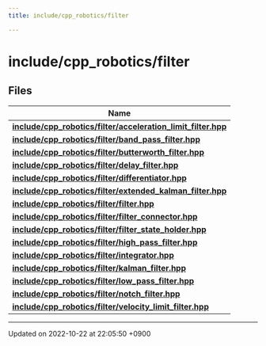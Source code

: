 ```yaml
---
title: include/cpp_robotics/filter

---
```


# include/cpp_robotics/filter



## Files

| Name           |
| -------------- |
| **[include/cpp_robotics/filter/acceleration_limit_filter.hpp](/cpp_robotics/doxybook/Files/acceleration__limit__filter_8hpp/#file-acceleration-limit-filter.hpp)**  |
| **[include/cpp_robotics/filter/band_pass_filter.hpp](/cpp_robotics/doxybook/Files/band__pass__filter_8hpp/#file-band-pass-filter.hpp)**  |
| **[include/cpp_robotics/filter/butterworth_filter.hpp](/cpp_robotics/doxybook/Files/butterworth__filter_8hpp/#file-butterworth-filter.hpp)**  |
| **[include/cpp_robotics/filter/delay_filter.hpp](/cpp_robotics/doxybook/Files/delay__filter_8hpp/#file-delay-filter.hpp)**  |
| **[include/cpp_robotics/filter/differentiator.hpp](/cpp_robotics/doxybook/Files/differentiator_8hpp/#file-differentiator.hpp)**  |
| **[include/cpp_robotics/filter/extended_kalman_filter.hpp](/cpp_robotics/doxybook/Files/extended__kalman__filter_8hpp/#file-extended-kalman-filter.hpp)**  |
| **[include/cpp_robotics/filter/filter.hpp](/cpp_robotics/doxybook/Files/filter_8hpp/#file-filter.hpp)**  |
| **[include/cpp_robotics/filter/filter_connector.hpp](/cpp_robotics/doxybook/Files/filter__connector_8hpp/#file-filter-connector.hpp)**  |
| **[include/cpp_robotics/filter/filter_state_holder.hpp](/cpp_robotics/doxybook/Files/filter__state__holder_8hpp/#file-filter-state-holder.hpp)**  |
| **[include/cpp_robotics/filter/high_pass_filter.hpp](/cpp_robotics/doxybook/Files/high__pass__filter_8hpp/#file-high-pass-filter.hpp)**  |
| **[include/cpp_robotics/filter/integrator.hpp](/cpp_robotics/doxybook/Files/integrator_8hpp/#file-integrator.hpp)**  |
| **[include/cpp_robotics/filter/kalman_filter.hpp](/cpp_robotics/doxybook/Files/kalman__filter_8hpp/#file-kalman-filter.hpp)**  |
| **[include/cpp_robotics/filter/low_pass_filter.hpp](/cpp_robotics/doxybook/Files/low__pass__filter_8hpp/#file-low-pass-filter.hpp)**  |
| **[include/cpp_robotics/filter/notch_filter.hpp](/cpp_robotics/doxybook/Files/notch__filter_8hpp/#file-notch-filter.hpp)**  |
| **[include/cpp_robotics/filter/velocity_limit_filter.hpp](/cpp_robotics/doxybook/Files/velocity__limit__filter_8hpp/#file-velocity-limit-filter.hpp)**  |






-------------------------------

Updated on 2022-10-22 at 22:05:50 +0900
